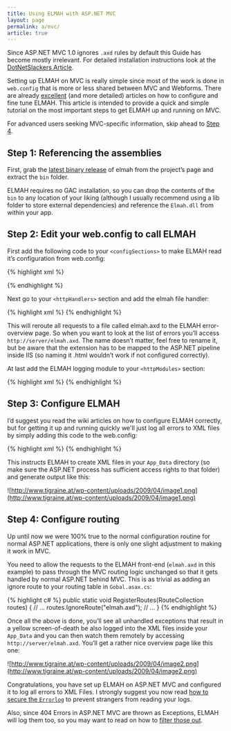 ```yaml
---
title: Using ELMAH with ASP.NET MVC
layout: page
permalink: a/mvc/
article: true
---
```


<div class="note info">
  <p>
    Since ASP.NET MVC 1.0 ignores <code>.axd</code> rules by default this Guide has become mostly irrelevant. For detailed installation instructions look at the <a href="http://dotnetslackers.com/articles/aspnet/ErrorLoggingModulesAndHandlers.aspx">DotNetSlackers Article</a>.
  </p>
</div>

Setting up ELMAH on MVC is really simple since most of the work is done in `web.config` that is more or less shared between MVC and Webforms. There are already [excellent](http://dotnetslackers.com/articles/aspnet/ErrorLoggingModulesAndHandlers.aspx) (and more detailed) articles on how to configure and fine tune ELMAH. This article is intended to provide a quick and simple tutorial on the most important steps to get ELMAH up and running on MVC.

For advanced users seeking MVC-specific information, skip ahead to [Step 4](#step-4-configure-routing).

## Step 1: Referencing the assemblies

First, grab the [latest binary release](/downloads/) of elmah from the project’s page and extract the `bin` folder.

ELMAH requires no GAC installation, so you can drop the contents of the `bin` to any location of your liking (although I usually recommend using a lib folder to store external dependencies) and reference the `Elmah.dll` from within your app.

## Step 2: Edit your web.config to call ELMAH

First add the following code to your `<configSections>` to make ELMAH read it’s configuration from web.config:

{% highlight xml %}
<sectionGroup name="elmah">
  <section name="security" requirePermission="false" type="Elmah.SecuritySectionHandler, Elmah" />
  <section name="errorLog" requirePermission="false" type="Elmah.ErrorLogSectionHandler, Elmah" />
  <section name="errorMail" requirePermission="false" type="Elmah.ErrorMailSectionHandler, Elmah" />
  <section name="errorFilter" requirePermission="false" type="Elmah.ErrorFilterSectionHandler, Elmah" />
</sectionGroup>
{% endhighlight %}

Next go to your `<httpHandlers>` section and add the elmah file handler:

{% highlight xml %}
<add verb="POST,GET,HEAD" path="elmah.axd" type="Elmah.ErrorLogPageFactory, Elmah" />
{% endhighlight %}

This will reroute all requests to a file called elmah.axd to the ELMAH error-overview page. So when you want to look at the list of errors you’ll access `http://server/elmah.axd`. The name doesn’t matter, feel free to rename it, but be aware that the extension has to be mapped to the ASP.NET pipeline inside IIS (so naming it .html wouldn’t work if not configured correctly).

At last add the ELMAH logging module to your `<httpModules>` section:

{% highlight xml %}
<add name="ErrorLog" type="Elmah.ErrorLogModule, Elmah"/>
{% endhighlight %}

## Step 3: Configure ELMAH

I’d suggest you read the wiki articles on how to configure ELMAH correctly, but for getting it up and running quickly we'll just log all errors to XML files by simply adding this code to the web.config:

{% highlight xml %}
<elmah>
  <errorLog type="Elmah.XmlFileErrorLog, Elmah" logPath="~/App_Data" />
</elmah>
{% endhighlight %}

This instructs ELMAH to create XML files in your `App_Data` directory (so make sure the ASP.NET process has sufficient access rights to that folder) and generate output like this:

![http://www.tigraine.at/wp-content/uploads/2009/04/image1.png](http://www.tigraine.at/wp-content/uploads/2009/04/image1.png)

## Step 4: Configure routing

Up until now we were 100% true to the normal configuration routine for normal ASP.NET applications, there is only one slight adjustment to making it work in MVC.

You need to allow the requests to the ELMAH front-end (`elmah.axd` in this example) to pass through the MVC routing logic unchanged so that it gets handled by normal ASP.NET behind MVC. This is as trivial as adding an ignore route to your routing table in `Gobal.asax.cs`:

{% highlight c# %}
public static void RegisterRoutes(RouteCollection routes)
{
    // ...
    routes.IgnoreRoute("elmah.axd");
    // ...
}
{% endhighlight %}

Once all the above is done, you’ll see all unhandled exceptions that result in a yellow screen-of-death be also logged into the XML files inside your `App_Data` and you can then watch them remotely by accessing `http://server/elmah.axd`. You’ll get a rather nice overview page like this one:

![http://www.tigraine.at/wp-content/uploads/2009/04/image2.png](http://www.tigraine.at/wp-content/uploads/2009/04/image2.png)

Congratulations, you have set up ELMAH on ASP.NET MVC and configured it to log all errors to XML Files.
I strongly suggest you now read [how to secure the `Errorlog`](/a/securing-error-log-pages) to prevent strangers from reading your logs.

Also, since 404 Errors in ASP.NET MVC are thrown as Exceptions, ELMAH will log them too, so you may want to read on how to [filter those out](/a/error-filtering/).